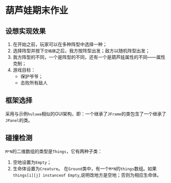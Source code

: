 # 葫芦娃期末作业

## 设想实现效果
1. 在开始之前，玩家可以在多种阵型中选择一种；
2. 选择阵型并按下`空格键`之后，我方按阵型出发；敌方以随机阵型出发；
3. 我方阵型的不同，一个是阵型的不同，还有一个是葫芦娃属性的不同——属性克制；
4. 游戏目标：
   - 保护爷爷；
   - 击败所有敌人


## 框架选择
采用与示例`huluwa`相似的GUI架构，即：一个继承了`JFrame`的类包含了一个继承了`JPanel`的类。

## 碰撞检测
`M*N`的二维数组的类型是`Things`，它有两种子类：
1. 空地设置为`Empty`；
2. 生命体设置为`Creature`。
  在`Ground`类中，有一个`M*N`的`things`数组。如果`things[i][j] instanceof Empty`,说明改地方是空地；否则为相应生命体。